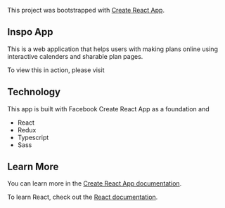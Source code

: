 This project was bootstrapped with [Create React App](https://github.com/facebook/create-react-app).

## Inspo App

This is a web application that helps users with making plans online using interactive calenders and sharable plan pages.

To view this in action, please visit 

## Technology
This app is built with Facebook Create React App as a foundation and

  - React
  - Redux
  - Typescript
  - Sass

## Learn More

You can learn more in the [Create React App documentation](https://facebook.github.io/create-react-app/docs/getting-started).

To learn React, check out the [React documentation](https://reactjs.org/).
